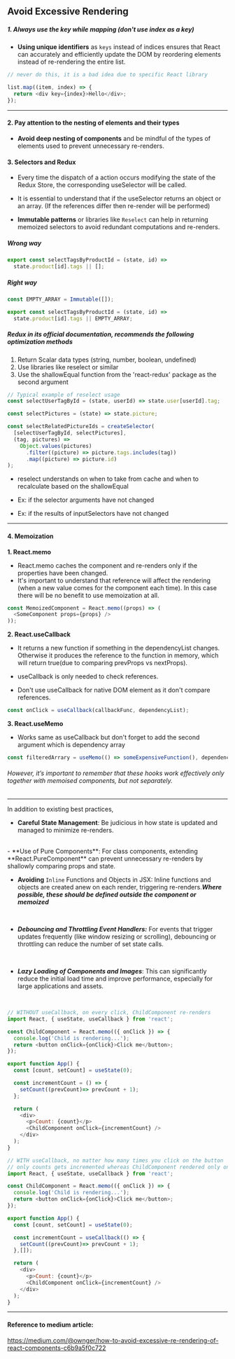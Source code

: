 ## Avoid Excessive Rendering

##### 1. Always use the key while mapping (don't use index as a key)
- **Using unique identifiers** as `keys` instead of indices ensures that React can accurately and efficiently update the DOM by reordering elements instead of re-rendering the entire list.

```js
// never do this, it is a bad idea due to specific React library

list.map((item, index) => {
  return <div key={index}>Hello</div>;
});
```

---

#### 2. Pay attention to the nesting of elements and their types
- **Avoid deep nesting of components** and be mindful of the types of elements used to prevent unnecessary re-renders.

#### 3. Selectors and Redux

- Every time the dispatch of a action occurs modifying the state of the Redux Store, the corresponding useSelector will be called.
- It is essential to understand that if the useSelector returns an object or an array. (If the references differ then re-render will be performed)

- **Immutable patterns** or libraries like `Reselect` can help in returning memoized selectors to avoid redundant computations and re-renders.

##### Wrong way

```js
export const selectTagsByProductId = (state, id) =>
  state.product[id].tags || [];
```

##### Right way

```js
const EMPTY_ARRAY = Immutable([]);

export const selectTagsByProductId = (state, id) =>
  state.product[id].tags || EMPTY_ARRAY;
```

##### Redux in its official documentation, recommends the following optimization methods

1. Return Scalar data types (string, number, boolean, undefined)
2. Use libraries like reselect or similar
3. Use the shallowEqual function from the 'react-redux' package as the second argument

```js
// Typical example of reselect usage
const selectUserTagById = (state, userId) => state.user[userId].tag;

const selectPictures = (state) => state.picture;

const selectRelatedPictureIds = createSelector(
  [selectUserTagById, selectPictures],
  (tag, pictures) =>
    Object.values(pictures)
      .filter((picture) => picture.tags.includes(tag))
      .map((picture) => picture.id)
);
```

- reselect understands on when to take from cache and when to recalculate based on the shallowEqual

- Ex: if the selector arguments have not changed
- Ex: if the results of inputSelectors have not changed

---

#### 4. Memoization

**1. React.memo**

- React.memo caches the component and re-renders only if the properties have been changed.
- It's important to understand that reference will affect the rendering (when a new value comes for the component each time). In this case there will be no benefit to use memoization at all.

```js
const MemoizedComponent = React.memo((props) => (
  <SomeComponent props={props} />
));
```

**2. React.useCallback**

- It returns a new function if something in the dependencyList changes. Otherwise it produces the reference to the function in memory, which will return true(due to comparing prevProps vs nextProps).

- useCallback is only needed to check references.
- Don't use useCallback for native DOM element as it don't compare references.

```js
const onClick = useCallback(callbackFunc, dependencyList);
```

**3. React.useMemo**

- Works same as useCallback but don't forget to add the second argument which is dependency array

```js
const filteredArrary = useMemo(() => someExpensiveFunction(), dependencyList);
```

###### However, it’s important to remember that these hooks work effectively only together with memoised components, but not separately.

---

In addition to existing best practices, 

- **Careful State Management**: Be judicious in how state is updated and managed to minimize re-renders.
<br/>
- **Use of Pure Components**: For class components, extending **React.PureComponent** can prevent unnecessary re-renders by shallowly comparing props and state.
<br/>

- **Avoiding** `Inline` Functions and Objects in JSX: Inline functions and objects are created anew on each render, triggering re-renders.***Where possible, these should be defined outside the component or memoized***
<br/>

- ***Debouncing and Throttling Event Handlers:*** For events that trigger updates frequently (like window resizing or scrolling), debouncing or throttling can reduce the number of set state calls.
<br/>

- ***Lazy Loading of Components and Images***: This can significantly reduce the initial load time and improve performance, especially for large applications and assets.
<br/>

```js
// WITHOUT useCallback, on every click, ChildComponent re-renders
import React, { useState, useCallback } from 'react';

const ChildComponent = React.memo(({ onClick }) => {
  console.log('Child is rendering...');
  return <button onClick={onClick}>Click me</button>;
});

export function App() {
  const [count, setCount] = useState(0);

  const incrementCount = () => {
    setCount((prevCount)=> prevCount + 1);
  };

  return (
    <div>
      <p>Count: {count}</p>
      <ChildComponent onClick={incrementCount} />
    </div>
  );
}
```

```js
// WITH useCallback, no matter how many times you click on the button
// only counts gets incremented whereas ChildComponent rendered only once.
import React, { useState, useCallback } from 'react';

const ChildComponent = React.memo(({ onClick }) => {
  console.log('Child is rendering...');
  return <button onClick={onClick}>Click me</button>;
});

export function App() {
  const [count, setCount] = useState(0);

  const incrementCount = useCallback(() => {
    setCount((prevCount)=> prevCount + 1);
  },[]);

  return (
    <div>
      <p>Count: {count}</p>
      <ChildComponent onClick={incrementCount} />
    </div>
  );
}
```
---

#### Reference to medium article:

https://medium.com/@ownger/how-to-avoid-excessive-re-rendering-of-react-components-c6b9a5f0c722
